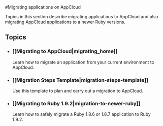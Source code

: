 #Migrating applications on AppCloud

Topics in this section describe migrating applications to AppCloud and also migrating AppCloud applications to a newer Ruby versions.

## Topics

* ### [[Migrating to AppCloud|migrating_home]]
  Learn how to migrate an application from your current environment to AppCloud.
  
* ### [[Migration Steps Template|migration-steps-template]]
  Use this template to plan and carry out a migration to AppCloud.  

* ### [[Migrating to Ruby 1.9.2|migration-to-newer-ruby]]
  Learn how to safely migrate a Ruby 1.8.6 or 1.8.7 application to Ruby 1.9.2.

